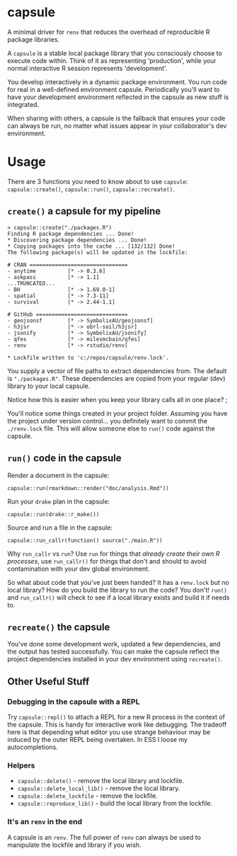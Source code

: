 # capsule

A minimal driver for `renv` that reduces the overhead of reproducible R package libraries.

A `capsule` is a stable local package library that you consciously choose to execute code within. Think of it as representing 'production', while your normal interactive R session represents 'development'.

You develop interactively in a dynamic package environment. You run code for real in a well-defined environment capsule. Periodically you'll want to have your development environment reflected in the capsule as new stuff is integrated.

When sharing with others, a capsule is the fallback that ensures your code can always be run, no matter what issues appear in your collaborator's dev environment.

# Usage

There are 3 functions you need to know about to use `capsule`: `capsule::create()`, `capsule::run()`, `capsule::recreate()`.

## `create()` a capsule for my pipeline

```
> capsule::create("./packages.R")
Finding R package dependencies ... Done!
* Discovering package dependencies ... Done!
* Copying packages into the cache ... [132/132] Done!
The following package(s) will be updated in the lockfile:

# CRAN ===============================
- anytime          [* -> 0.3.6]
- askpass          [* -> 1.1]
...TRUNCATED...
- BH               [* -> 1.69.0-1]
- spatial          [* -> 7.3-11]
- survival         [* -> 2.44-1.1]

# GitHub =============================
- geojsonsf        [* -> SymbolixAU/geojsonsf]
- h3jsr            [* -> obrl-soil/h3jsr]
- jsonify          [* -> SymbolixAU/jsonify]
- qfes             [* -> milesmcbain/qfes]
- renv             [* -> rstudio/renv]

* Lockfile written to 'c:/repos/capsule/renv.lock'.
```

You supply a vector of file paths to extract dependencies from. The default is
`"./packages.R"`. These dependencies are copied from your regular (dev) library
to your local capsule.

Notice how this is easier when you keep your library calls all in one place? ;

You'll notice some things created in your project folder. Assuming you have the
project under version control... you definitely want to commit the `./renv.lock`
file. This will allow someone else to `run()` code against the capsule.

## `run()` code in the capsule

Render a document in the capsule:

```
capsule::run(rmarkdown::render("doc/analysis.Rmd"))
```

Run your `drake` plan in the capsule:

```
capsule::run(drake::r_make())
```

Source and run a file in the capsule:

```
capsule::run_callr(function() source("./main.R"))
```

Why `run_callr` vs `run`? Use `run` for things that _already create their own R
processes_, use `run_callr()` for things that don't and should to avoid
contamination with your dev global environment.

So what about code that you've just been handed? It has a `renv.lock` but no
local library? How do you build the library to run the code? You don't! `run()` and `run_callr()` will check to
see if a local library exists and build it if needs to. 

## `recreate()` the capsule

You've done some development work, updated a few dependencies, and the output
has tested successfully. You can make the capsule reflect the project dependencies
installed in your dev environment using `recreate()`.

## Other Useful Stuff

### Debugging in the capsule with a REPL

Try `capsule::repl()` to attach a REPL for a new R process in the context of the
capsule. This is handy for interactive work like debugging. The tradeoff here is
that depending what editor you use strange behaviour may be induced by the outer
REPL being overtaken. In ESS I loose my autocompletions.

### Helpers

* `capsule::delete()` - remove the local library and lockfile.
* `capsule::delete_local_lib()` - remove the local library.
* `capsule::delete_lockfile` - remove the lockfile.
* `capsule::reproduce_lib()` - build the local library from the lockfile. 

### It's an `renv` in the end

A capsule is an `renv`. The full power of `renv` can always be used to
manipulate the lockfile and library if you wish.
